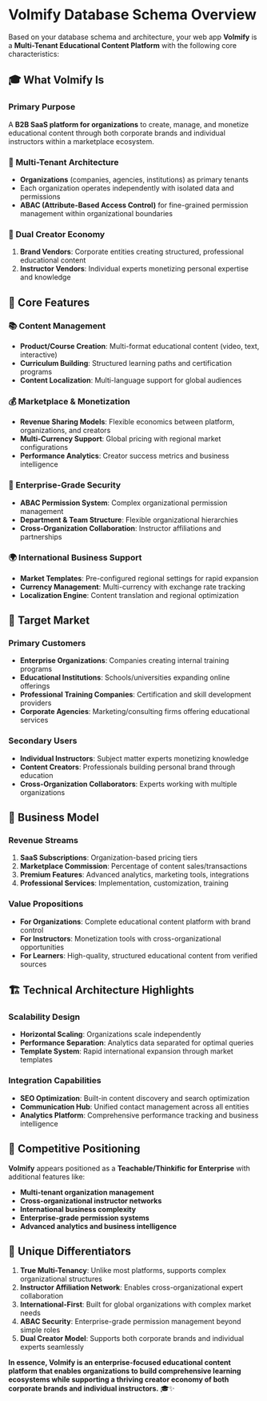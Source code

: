 # **Volmify Database Schema Overview**

Based on your database schema and architecture, your web app **Volmify** is a **Multi-Tenant Educational Content Platform** with the following core characteristics:

## **🎓 What Volmify Is**

### **Primary Purpose**

A **B2B SaaS platform for organizations** to create, manage, and monetize educational content through both corporate brands and individual instructors within a marketplace ecosystem.

### **🏢 Multi-Tenant Architecture**

- **Organizations** (companies, agencies, institutions) as primary tenants
- Each organization operates independently with isolated data and permissions
- **ABAC (Attribute-Based Access Control)** for fine-grained permission management within organizational boundaries

### **👥 Dual Creator Economy**

1. **Brand Vendors**: Corporate entities creating structured, professional educational content
2. **Instructor Vendors**: Individual experts monetizing personal expertise and knowledge

## **🌟 Core Features**

### **📚 Content Management**

- **Product/Course Creation**: Multi-format educational content (video, text, interactive)
- **Curriculum Building**: Structured learning paths and certification programs
- **Content Localization**: Multi-language support for global audiences

### **💰 Marketplace & Monetization**

- **Revenue Sharing Models**: Flexible economics between platform, organizations, and creators
- **Multi-Currency Support**: Global pricing with regional market configurations
- **Performance Analytics**: Creator success metrics and business intelligence

### **🔐 Enterprise-Grade Security**

- **ABAC Permission System**: Complex organizational permission management
- **Department & Team Structure**: Flexible organizational hierarchies
- **Cross-Organization Collaboration**: Instructor affiliations and partnerships

### **🌍 International Business Support**

- **Market Templates**: Pre-configured regional settings for rapid expansion
- **Currency Management**: Multi-currency with exchange rate tracking
- **Localization Engine**: Content translation and regional optimization

## **🎯 Target Market**

### **Primary Customers**

- **Enterprise Organizations**: Companies creating internal training programs
- **Educational Institutions**: Schools/universities expanding online offerings
- **Professional Training Companies**: Certification and skill development providers
- **Corporate Agencies**: Marketing/consulting firms offering educational services

### **Secondary Users**

- **Individual Instructors**: Subject matter experts monetizing knowledge
- **Content Creators**: Professionals building personal brand through education
- **Cross-Organization Collaborators**: Experts working with multiple organizations

## **💼 Business Model**

### **Revenue Streams**

1. **SaaS Subscriptions**: Organization-based pricing tiers
2. **Marketplace Commission**: Percentage of content sales/transactions
3. **Premium Features**: Advanced analytics, marketing tools, integrations
4. **Professional Services**: Implementation, customization, training

### **Value Propositions**

- **For Organizations**: Complete educational content platform with brand control
- **For Instructors**: Monetization tools with cross-organizational opportunities
- **For Learners**: High-quality, structured educational content from verified sources

## **🏗 Technical Architecture Highlights**

### **Scalability Design**

- **Horizontal Scaling**: Organizations scale independently
- **Performance Separation**: Analytics data separated for optimal queries
- **Template System**: Rapid international expansion through market templates

### **Integration Capabilities**

- **SEO Optimization**: Built-in content discovery and search optimization
- **Communication Hub**: Unified contact management across all entities
- **Analytics Platform**: Comprehensive performance tracking and business intelligence

## **🚀 Competitive Positioning**

**Volmify** appears positioned as a **Teachable/Thinkific for Enterprise** with additional features like:

- **Multi-tenant organization management**
- **Cross-organizational instructor networks**
- **International business complexity**
- **Enterprise-grade permission systems**
- **Advanced analytics and business intelligence**

## **🎯 Unique Differentiators**

1. **True Multi-Tenancy**: Unlike most platforms, supports complex organizational structures
2. **Instructor Affiliation Network**: Enables cross-organizational expert collaboration
3. **International-First**: Built for global organizations with complex market needs
4. **ABAC Security**: Enterprise-grade permission management beyond simple roles
5. **Dual Creator Model**: Supports both corporate brands and individual experts seamlessly

**In essence, Volmify is an enterprise-focused educational content platform that enables organizations to build comprehensive learning ecosystems while supporting a thriving creator economy of both corporate brands and individual instructors.** 🎓✨
